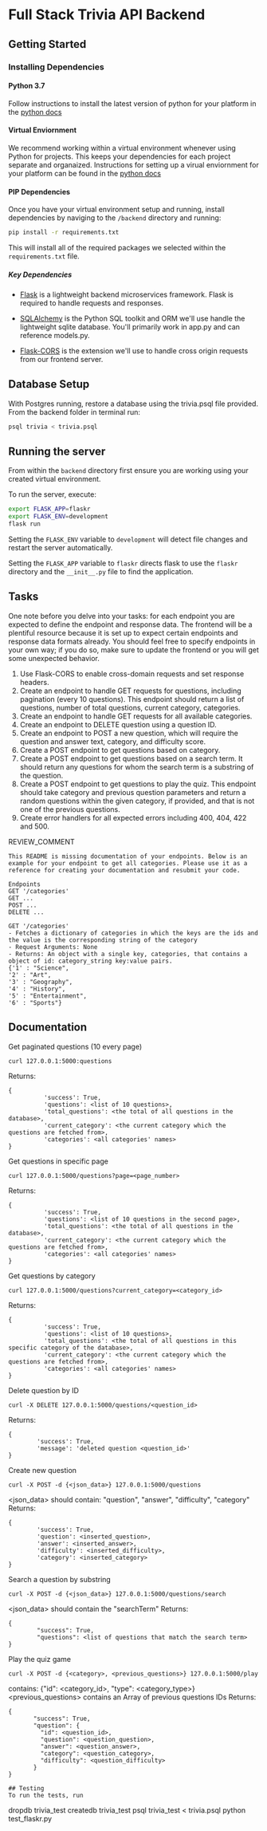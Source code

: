 # Full Stack Trivia API Backend

## Getting Started
 
### Installing Dependencies

#### Python 3.7

Follow instructions to install the latest version of python for your platform in the [python docs](https://docs.python.org/3/using/unix.html#getting-and-installing-the-latest-version-of-python)

#### Virtual Enviornment

We recommend working within a virtual environment whenever using Python for projects. This keeps your dependencies for each project separate and organaized. Instructions for setting up a virual enviornment for your platform can be found in the [python docs](https://packaging.python.org/guides/installing-using-pip-and-virtual-environments/)

#### PIP Dependencies

Once you have your virtual environment setup and running, install dependencies by naviging to the `/backend` directory and running:

```bash
pip install -r requirements.txt
```

This will install all of the required packages we selected within the `requirements.txt` file.

##### Key Dependencies

- [Flask](http://flask.pocoo.org/)  is a lightweight backend microservices framework. Flask is required to handle requests and responses.

- [SQLAlchemy](https://www.sqlalchemy.org/) is the Python SQL toolkit and ORM we'll use handle the lightweight sqlite database. You'll primarily work in app.py and can reference models.py. 

- [Flask-CORS](https://flask-cors.readthedocs.io/en/latest/#) is the extension we'll use to handle cross origin requests from our frontend server. 

## Database Setup
With Postgres running, restore a database using the trivia.psql file provided. From the backend folder in terminal run:
```bash
psql trivia < trivia.psql
```

## Running the server

From within the `backend` directory first ensure you are working using your created virtual environment.

To run the server, execute:

```bash
export FLASK_APP=flaskr
export FLASK_ENV=development
flask run
```

Setting the `FLASK_ENV` variable to `development` will detect file changes and restart the server automatically.

Setting the `FLASK_APP` variable to `flaskr` directs flask to use the `flaskr` directory and the `__init__.py` file to find the application. 

## Tasks

One note before you delve into your tasks: for each endpoint you are expected to define the endpoint and response data. The frontend will be a plentiful resource because it is set up to expect certain endpoints and response data formats already. You should feel free to specify endpoints in your own way; if you do so, make sure to update the frontend or you will get some unexpected behavior. 

1. Use Flask-CORS to enable cross-domain requests and set response headers. 
2. Create an endpoint to handle GET requests for questions, including pagination (every 10 questions). This endpoint should return a list of questions, number of total questions, current category, categories. 
3. Create an endpoint to handle GET requests for all available categories. 
4. Create an endpoint to DELETE question using a question ID. 
5. Create an endpoint to POST a new question, which will require the question and answer text, category, and difficulty score. 
6. Create a POST endpoint to get questions based on category. 
7. Create a POST endpoint to get questions based on a search term. It should return any questions for whom the search term is a substring of the question. 
8. Create a POST endpoint to get questions to play the quiz. This endpoint should take category and previous question parameters and return a random questions within the given category, if provided, and that is not one of the previous questions. 
9. Create error handlers for all expected errors including 400, 404, 422 and 500. 

REVIEW_COMMENT
```
This README is missing documentation of your endpoints. Below is an example for your endpoint to get all categories. Please use it as a reference for creating your documentation and resubmit your code. 

Endpoints
GET '/categories'
GET ...
POST ...
DELETE ...

GET '/categories'
- Fetches a dictionary of categories in which the keys are the ids and the value is the corresponding string of the category
- Request Arguments: None
- Returns: An object with a single key, categories, that contains a object of id: category_string key:value pairs. 
{'1' : "Science",
'2' : "Art",
'3' : "Geography",
'4' : "History",
'5' : "Entertainment",
'6' : "Sports"}

```

## Documentation

Get paginated questions (10 every page)
```
curl 127.0.0.1:5000:questions
```
Returns:
```
{
          'success': True,
          'questions': <list of 10 questions>,
          'total_questions': <the total of all questions in the database>,
          'current_category': <the current category which the questions are fetched from>,
          'categories': <all categories' names>
}
```

Get questions in specific page
```
curl 127.0.0.1:5000/questions?page=<page_number>
```
Returns:
```
{
          'success': True,
          'questions': <list of 10 questions in the second page>,
          'total_questions': <the total of all questions in the database>,
          'current_category': <the current category which the questions are fetched from>,
          'categories': <all categories' names>
}
```

Get questions by category
```
curl 127.0.0.1:5000/questions?current_category=<category_id>
```
Returns:
```
{
          'success': True,
          'questions': <list of 10 questions>,
          'total_questions': <the total of all questions in this specific category of the database>,
          'current_category': <the current category which the questions are fetched from>,
          'categories': <all categories' names>
}
```

Delete question by ID
```
curl -X DELETE 127.0.0.1:5000/questions/<question_id>
```
Returns:
```
{
        'success': True,
        'message': 'deleted question <question_id>'
}
```

Create new question
```
curl -X POST -d {<json_data>} 127.0.0.1:5000/questions
```
<json_data> should contain: "question", "answer", "difficulty", "category"
Returns:
```
{
        'success': True,
        'question': <inserted_question>,
        'answer': <inserted_answer>,
        'difficulty': <inserted_difficulty>,
        'category': <inserted_category>
}
```

Search a question by substring
```
curl -X POST -d {<json_data>} 127.0.0.1:5000/questions/search
```
<json_data> should contain the "searchTerm"
Returns:
```
{
        "success": True,
        "questions": <list of questions that match the search term>
}
```

Play the quiz game
```
curl -X POST -d {<category>, <previous_questions>} 127.0.0.1:5000/play
```
<category> contains: {"id": <category_id>, "type": <category_type>}
<previous_questions> contains an Array of previous questions IDs
Returns:
 ```
{
        "success": True,
        "question": {
          "id": <question_id>,
          "question": <question_question>,
          "answer": <question_answer>,
          "category": <question_category>,
          "difficulty": <question_difficulty>
        }
}
 ```


```
## Testing
To run the tests, run
```
dropdb trivia_test
createdb trivia_test
psql trivia_test < trivia.psql
python test_flaskr.py
```
